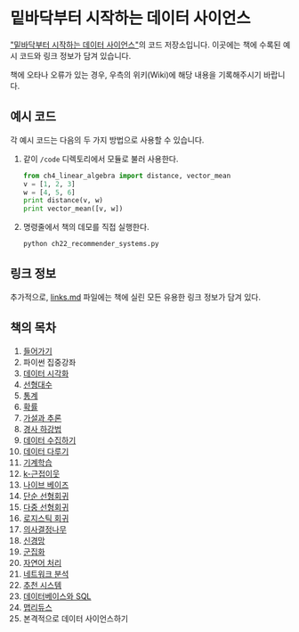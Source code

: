 밑바닥부터 시작하는 데이터 사이언스
===================================

["밑바닥부터 시작하는 데이터 사이언스"](#)의 코드 저장소입니다.
이곳에는 책에 수록된 예시 코드와 링크 정보가 담겨 있습니다.

책에 오타나 오류가 있는 경우, 우측의 위키(Wiki)에 해당 내용을 기록해주시기 바랍니다.

## 예시 코드

각 예시 코드는 다음의 두 가지 방법으로 사용할 수 있습니다.

1. 같이 `/code` 디렉토리에서 모듈로 불러 사용한다.

    ```python
    from ch4_linear_algebra import distance, vector_mean
    v = [1, 2, 3]
    w = [4, 5, 6]
    print distance(v, w)
    print vector_mean([v, w])
    ```
  
1. 명령줄에서 책의 데모를 직접 실행한다.

    ```bat
    python ch22_recommender_systems.py
    ```

## 링크 정보

추가적으로, [links.md](links.md) 파일에는 책에 실린 모든 유용한 링크 정보가 담겨 있다.


## 책의 목차

1. [들어가기](ch1_introduction.py)
2. 파이썬 집중강좌
3. [데이터 시각화](ch3_visualizing_data.py)
4. [선형대수](ch4_linear_algebra.py)
5. [통계](ch5_statistics.py)
6. [확률](ch6_probability.py)
7. [가설과 추론](ch7_hypothesis_and_inference.py)
8. [경사 하강법](ch8_gradient_descent.py)
9. [데이터 수집하기](ch9_getting_data.py)
10. [데이터 다루기](ch10_working_with_data.py)
11. [기계학습](ch11_machine_learning.py)
12. [k-근접이웃](ch12_nearest_neighbors.py)
13. [나이브 베이즈](ch13_naive_bayes.py)
14. [단순 선형회귀](ch14_simple_linear_regression.py)
15. [다중 선형회귀](ch15_multiple_regression.py)
16. [로지스틱 회귀](ch16_logistic_regression.py)
17. [의사결정나무](ch17_decision_trees.py)
18. [신경망](ch18_neural_networks.py)
19. [군집화](ch19_clustering.py)
20. [자연어 처리](ch20_natural_language_processing.py)
21. [네트워크 분석](ch21_network_analysis.py)
22. [추천 시스템](ch22_recommender_systems.py)
23. [데이터베이스와 SQL](ch23_databases.py)
24. [맵리듀스](ch24_mapreduce.py)
25. 본격적으로 데이터 사이언스하기

